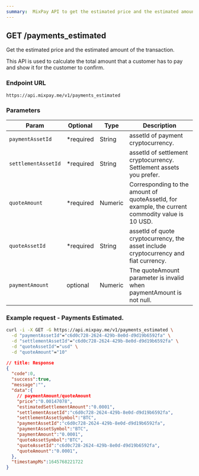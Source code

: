 ```yaml
---
summary:  MixPay API to get the estimated price and the estimated amount of the transaction.
---
```


## GET /payments_estimated

Get the estimated price and the estimated amount of the transaction.

This API is used to calculate the total amount that a customer has to pay and show it for the customer to confirm.

### Endpoint URL

```
https://api.mixpay.me/v1/payments_estimated
```

### Parameters

|  Param | Optional | Type | Description |
| --- | --- | --- | --- |
| `paymentAssetId` | <span class="required">*required</span> | String | assetId of payment cryptocurrency. |
| `settlementAssetId` | <span class="required">*required</span> | String | assetId of settlement cryptocurrency. Settlement assets you prefer. |
| `quoteAmount` | <span class="required">*required</span> | Numeric | Corresponding to the amount of quoteAssetId, for example, the current commodity value is 10 USD. |
| `quoteAssetId` | <span class="required">*required</span> | String | assetId of quote cryptocurrency, the asset include cryptocurrency and fiat currency. |
| `paymentAmount` | optional | Numeric | The quoteAmount parameter is invalid when paymentAmount is not null. |

### Example request - Payments Estimated.

```bash
curl -i -X GET -G https://api.mixpay.me/v1/payments_estimated \
  -d "paymentAssetId"="c6d0c728-2624-429b-8e0d-d9d19b6592fa" \
  -d "settlementAssetId"="c6d0c728-2624-429b-8e0d-d9d19b6592fa" \
  -d "quoteAssetId"="usd" \
  -d "quoteAmount"="10" 
```

```json
// title: Response
{
  "code":0,
  "success":true,
  "message":"",
  "data":{
    // paymentAmount/quoteAmount
    "price":"0.00147078",
    "estimatedSettlementAmount":"0.0001",
    "settlementAssetId":"c6d0c728-2624-429b-8e0d-d9d19b6592fa",
    "settlementAssetSymbol":"BTC",
    "paymentAssetId":"c6d0c728-2624-429b-8e0d-d9d19b6592fa",
    "paymentAssetSymbol":"BTC",
    "paymentAmount":"0.0001",
    "quoteAssetSymbol":"BTC",
    "quoteAssetId":"c6d0c728-2624-429b-8e0d-d9d19b6592fa",
    "quoteAmount":"0.0001",
  },
  "timestampMs":1645768221722
}
```
